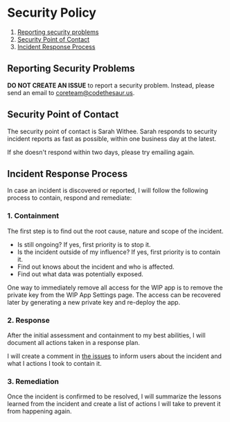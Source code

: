 # Security Policy

1. [Reporting security problems](#reporting)
2. [Security Point of Contact](#contact)
3. [Incident Response Process](#process)

<a name="reporting"></a>
## Reporting Security Problems

**DO NOT CREATE AN ISSUE** to report a security problem. Instead, please
send an email to coreteam@codethesaur.us.

<a name="contact"></a>
## Security Point of Contact

The security point of contact is Sarah Withee. Sarah responds to security
incident reports as fast as possible, within one business day at the latest.

If she doesn't respond within two days, please try emailing again.

<a name="process"></a>
## Incident Response Process

In case an incident is discovered or reported, I will follow the following
process to contain, respond and remediate:

### 1. Containment

The first step is to find out the root cause, nature and scope of the incident.

- Is still ongoing? If yes, first priority is to stop it.
- Is the incident outside of my influence? If yes, first priority is to contain it.
- Find out knows about the incident and who is affected.
- Find out what data was potentially exposed.

One way to immediately remove all access for the WIP app is to remove the
private key from the WIP App Settings page. The access can be recovered later
by generating a new private key and re-deploy the app.

### 2. Response

After the initial assessment and containment to my best abilities, I will
document all actions taken in a response plan.

I will create a comment in [the issues](https://github.com/codethesaurus/codethesaur.us/issues) to inform users about
the incident and what I actions I took to contain it.

### 3. Remediation

Once the incident is confirmed to be resolved, I will summarize the lessons
learned from the incident and create a list of actions I will take to prevent
it from happening again.
